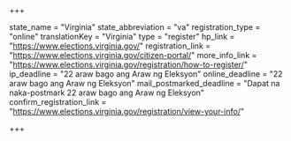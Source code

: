 +++

state_name = "Virginia"
state_abbreviation = "va"
registration_type = "online"
translationKey = "Virginia"
type = "register"
hp_link = "https://www.elections.virginia.gov/"
registration_link = "https://www.elections.virginia.gov/citizen-portal/"
more_info_link = "https://www.elections.virginia.gov/registration/how-to-register/"
ip_deadline = "22 araw bago ang Araw ng Eleksyon"
online_deadline = "22 araw bago ang Araw ng Eleksyon"
mail_postmarked_deadline = "Dapat na naka-postmark  22 araw bago ang Araw ng Eleksyon"
confirm_registration_link = "https://www.elections.virginia.gov/registration/view-your-info/"

+++